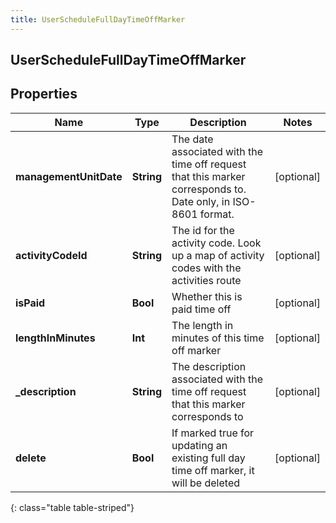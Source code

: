 ```yaml
---
title: UserScheduleFullDayTimeOffMarker
---
```

## UserScheduleFullDayTimeOffMarker

## Properties

|Name | Type | Description | Notes|
|------------ | ------------- | ------------- | -------------|
| **managementUnitDate** | **String** | The date associated with the time off request that this marker corresponds to.  Date only, in ISO-8601 format. | [optional] |
| **activityCodeId** | **String** | The id for the activity code.  Look up a map of activity codes with the activities route | [optional] |
| **isPaid** | **Bool** | Whether this is paid time off | [optional] |
| **lengthInMinutes** | **Int** | The length in minutes of this time off marker | [optional] |
| **_description** | **String** | The description associated with the time off request that this marker corresponds to | [optional] |
| **delete** | **Bool** | If marked true for updating an existing full day time off marker, it will be deleted | [optional] |
{: class="table table-striped"}


